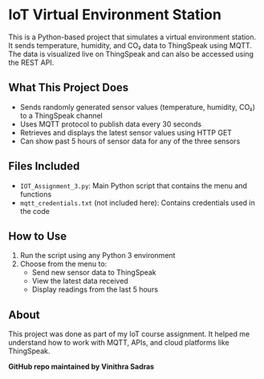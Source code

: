 # IoT Virtual Environment Station

This is a Python-based project that simulates a virtual environment station. It sends temperature, humidity, and CO₂ data to ThingSpeak using MQTT. The data is visualized live on ThingSpeak and can also be accessed using the REST API.

## What This Project Does

- Sends randomly generated sensor values (temperature, humidity, CO₂) to a ThingSpeak channel
- Uses MQTT protocol to publish data every 30 seconds
- Retrieves and displays the latest sensor values using HTTP GET
- Can show past 5 hours of sensor data for any of the three sensors

## Files Included

- `IOT_Assignment_3.py`: Main Python script that contains the menu and functions
- `mqtt_credentials.txt` (not included here): Contains credentials used in the code

## How to Use

1. Run the script using any Python 3 environment
2. Choose from the menu to:
   - Send new sensor data to ThingSpeak
   - View the latest data received
   - Display readings from the last 5 hours

## About

This project was done as part of my IoT course assignment. It helped me understand how to work with MQTT, APIs, and cloud platforms like ThingSpeak.

**GitHub repo maintained by Vinithra Sadras**

